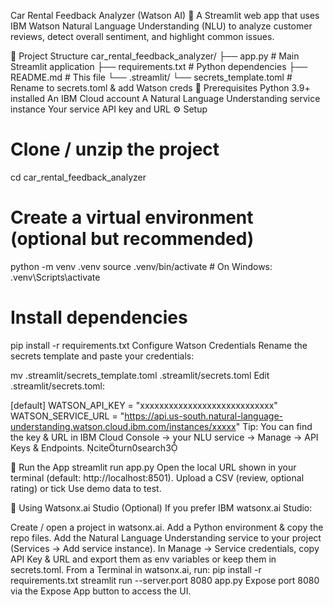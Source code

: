 Car Rental Feedback Analyzer (Watson AI) 🚗
A Streamlit web app that uses IBM Watson Natural Language Understanding (NLU) to analyze customer reviews, detect overall sentiment, and highlight common issues.

📂 Project Structure
car_rental_feedback_analyzer/
├── app.py                     # Main Streamlit application
├── requirements.txt           # Python dependencies
├── README.md                  # This file
└── .streamlit/
    └── secrets_template.toml  # Rename to secrets.toml & add Watson creds
🔧 Prerequisites
Python 3.9+ installed
An IBM Cloud account
A Natural Language Understanding service instance
Your service API key and URL
⚙️ Setup
# Clone / unzip the project
cd car_rental_feedback_analyzer

# Create a virtual environment (optional but recommended)
python -m venv .venv
source .venv/bin/activate   # On Windows: .venv\Scripts\activate

# Install dependencies
pip install -r requirements.txt
Configure Watson Credentials
Rename the secrets template and paste your credentials:

mv .streamlit/secrets_template.toml .streamlit/secrets.toml
Edit .streamlit/secrets.toml:

[default]
WATSON_API_KEY   = "xxxxxxxxxxxxxxxxxxxxxxxxxxxx"
WATSON_SERVICE_URL = "https://api.us-south.natural-language-understanding.watson.cloud.ibm.com/instances/xxxxx"
Tip: You can find the key & URL in IBM Cloud Console → your NLU service → Manage → API Keys & Endpoints. citeturn0search3

🚀 Run the App
streamlit run app.py
Open the local URL shown in your terminal (default: http://localhost:8501).
Upload a CSV (review, optional rating) or tick Use demo data to test.

📝 Using Watsonx.ai Studio (Optional)
If you prefer IBM watsonx.ai Studio:

Create / open a project in watsonx.ai.
Add a Python environment & copy the repo files.
Add the Natural Language Understanding service to your project (Services → Add service instance).
In Manage → Service credentials, copy API Key & URL and export them as env variables or keep them in secrets.toml.
From a Terminal in watsonx.ai, run:
pip install -r requirements.txt
streamlit run --server.port 8080 app.py
Expose port 8080 via the Expose App button to access the UI.
